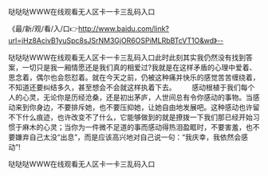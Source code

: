 哒哒哒WWW在线观看无人区卡一卡三乱码入口

《最/新/观/看/入/口👉http://www.baidu.com/link?url=jHz8AcivB1yuSpc8sJSrNM3GjOR6OSPiMLRbBTcVT1O&wd》--

哒哒哒WWW在线观看无人区卡一卡三乱码入口此时此刻其实我仍然没有找到答案，一切只是我一厢情愿还是我们真的相爱过?我就是在这样矛盾的心理中爱着、思念着，偶尔也会怨怼着。就在今天之前，仍被这种痛并快乐的感觉苦苦缠绕着，不知道还要纠结多久，甚至想会不会就这样执着下去。
　　感动根植于我们每个人的心灵，无论你是历经沧桑，还是初出茅庐，人世间总有令你感动的事物。当感动来到你身边，不要排斥她，也不要压抑她，让她自由地发展吧。这种感动也许留不下什么痕迹，也许改变不了什么，它能够做到的就是撩拨一下我们那已经开始习惯于麻木的心灵；当你为一件微不足道的事而感动得热泪盈眶时，不要害羞，也不要嫌弃自己太没“出息”，而是应该高兴地对自己说一句：“我庆幸，我依然会感动”!　　　　





哒哒哒WWW在线观看无人区卡一卡三乱码入口
